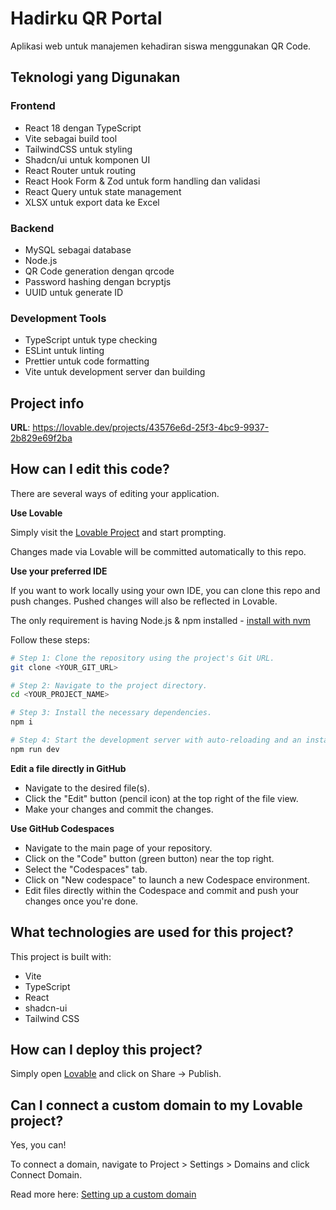# Hadirku QR Portal

Aplikasi web untuk manajemen kehadiran siswa menggunakan QR Code.

## Teknologi yang Digunakan

### Frontend
- React 18 dengan TypeScript
- Vite sebagai build tool
- TailwindCSS untuk styling
- Shadcn/ui untuk komponen UI
- React Router untuk routing
- React Hook Form & Zod untuk form handling dan validasi
- React Query untuk state management
- XLSX untuk export data ke Excel

### Backend
- MySQL sebagai database
- Node.js
- QR Code generation dengan qrcode
- Password hashing dengan bcryptjs
- UUID untuk generate ID

### Development Tools
- TypeScript untuk type checking
- ESLint untuk linting
- Prettier untuk code formatting
- Vite untuk development server dan building

## Project info

**URL**: https://lovable.dev/projects/43576e6d-25f3-4bc9-9937-2b829e69f2ba

## How can I edit this code?

There are several ways of editing your application.

**Use Lovable**

Simply visit the [Lovable Project](https://lovable.dev/projects/43576e6d-25f3-4bc9-9937-2b829e69f2ba) and start prompting.

Changes made via Lovable will be committed automatically to this repo.

**Use your preferred IDE**

If you want to work locally using your own IDE, you can clone this repo and push changes. Pushed changes will also be reflected in Lovable.

The only requirement is having Node.js & npm installed - [install with nvm](https://github.com/nvm-sh/nvm#installing-and-updating)

Follow these steps:

```sh
# Step 1: Clone the repository using the project's Git URL.
git clone <YOUR_GIT_URL>

# Step 2: Navigate to the project directory.
cd <YOUR_PROJECT_NAME>

# Step 3: Install the necessary dependencies.
npm i

# Step 4: Start the development server with auto-reloading and an instant preview.
npm run dev
```

**Edit a file directly in GitHub**

- Navigate to the desired file(s).
- Click the "Edit" button (pencil icon) at the top right of the file view.
- Make your changes and commit the changes.

**Use GitHub Codespaces**

- Navigate to the main page of your repository.
- Click on the "Code" button (green button) near the top right.
- Select the "Codespaces" tab.
- Click on "New codespace" to launch a new Codespace environment.
- Edit files directly within the Codespace and commit and push your changes once you're done.

## What technologies are used for this project?

This project is built with:

- Vite
- TypeScript
- React
- shadcn-ui
- Tailwind CSS

## How can I deploy this project?

Simply open [Lovable](https://lovable.dev/projects/43576e6d-25f3-4bc9-9937-2b829e69f2ba) and click on Share -> Publish.

## Can I connect a custom domain to my Lovable project?

Yes, you can!

To connect a domain, navigate to Project > Settings > Domains and click Connect Domain.

Read more here: [Setting up a custom domain](https://docs.lovable.dev/tips-tricks/custom-domain#step-by-step-guide)
